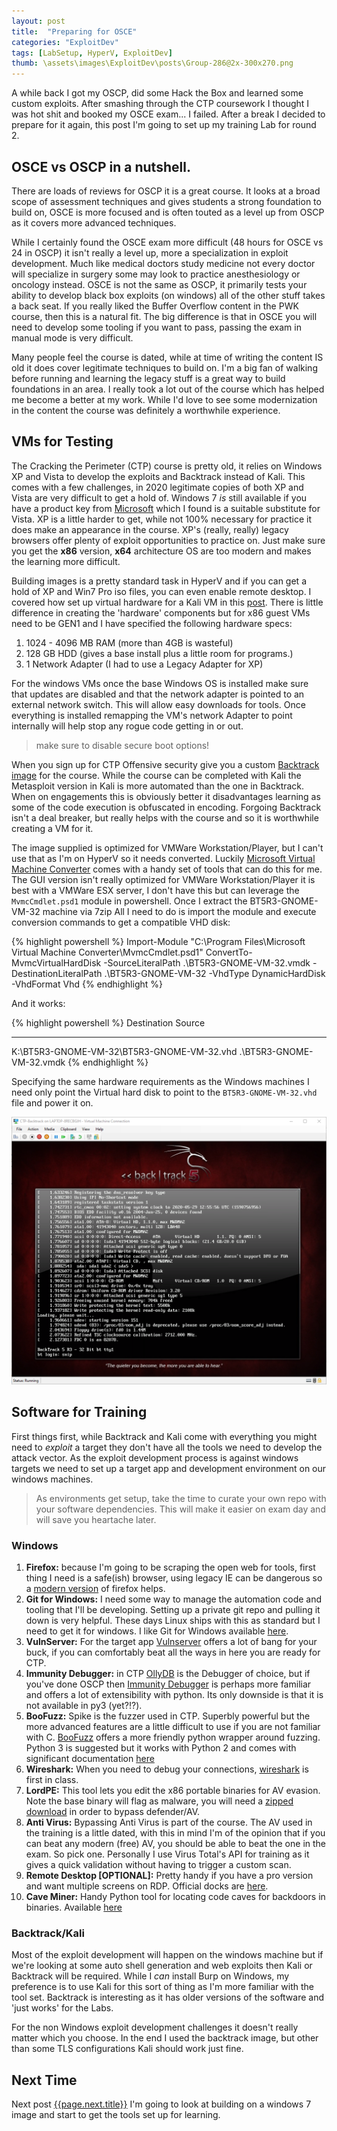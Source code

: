 ```yaml
---
layout: post
title:  "Preparing for OSCE"
categories: "ExploitDev"
tags: [LabSetup, HyperV, ExploitDev]
thumb: \assets\images\ExploitDev\posts\Group-286@2x-300x270.png
---
```


A while back I got my OSCP, did some Hack the Box and learned some custom exploits. After smashing through the CTP coursework I thought I was hot shit and booked my OSCE exam... I failed. After a break I decided to prepare for it again, this post I'm going to set up my training Lab for round 2.

## OSCE vs OSCP in a nutshell. 

There are loads of reviews for OSCP it is a great course. It looks at a broad scope of assessment techniques and gives students a strong foundation to build on, OSCE is more focused and is often touted as a level up from OSCP as it covers more advanced techniques. 

While I certainly found the OSCE exam more difficult (48 hours for OSCE vs 24 in OSCP) it isn't really a level up, more a specialization in exploit development. Much like medical doctors study medicine not every doctor will specialize in surgery some may look to practice anesthesiology or oncology instead. OSCE is not the same as OSCP, it primarily tests your ability to develop black box exploits (on windows) all of the other stuff takes a back seat. If you really liked the Buffer Overflow content in the PWK course, then this is a natural fit. The big difference is that in OSCE you will need to develop some tooling if you want to pass, passing the exam in manual mode is very difficult.

Many people feel the course is dated, while at time of writing the content IS old it does cover legitimate techniques to build on. I'm a big fan of walking before running and learning the legacy stuff is a great way to build foundations in an area. I really took a lot out of the course which has helped me become a better at my work. While I'd love to see some modernization in the content the course was definitely a worthwhile experience. 

## VMs for Testing
The Cracking the Perimeter (CTP) course is pretty old, it relies on Windows XP and Vista to develop the exploits and Backtrack instead of Kali. This comes with a few challenges, in 2020 legitimate copies of both XP and Vista are very difficult to get a hold of. Windows 7 _is_ still available if you have a product key from [Microsoft](https://www.microsoft.com/en-gb/software-download/windows7) which I found is a suitable substitute for Vista. XP is a little harder to get, while not 100% necessary for practice it does make an appearance in the course. XP's (really, really) legacy browsers offer plenty of exploit opportunities to practice on. Just make sure you get the __x86__ version, __x64__ architecture OS are too modern and makes the learning more difficult.

Building images is a pretty standard task in HyperV and if you can get a hold of XP and Win7 Pro iso files, you can even enable remote desktop. I covered how set up virtual hardware for a Kali VM in this [post](/kalisetup/Kali-Linux-HyperV-Style.html). There is little difference in creating the 'hardware' components but for x86 guest VMs need to be GEN1 and I have specified the following hardware specs:

1. 1024 - 4096 MB RAM (more than 4GB is wasteful)
2. 128 GB HDD (gives a base install plus a little room for programs.)
3. 1 Network Adapter (I had to use a Legacy Adapter for XP)


For the windows VMs once the base Windows OS is installed make sure that updates are disabled and that the network adapter is pointed to an external network switch. This will allow easy downloads for tools. Once everything is installed remapping the VM's network Adapter to point internally will help stop any rogue code getting in or out.

> make sure to disable secure boot options!

When you sign up for CTP Offensive security give you a custom [Backtrack image](http://downloads.kali.org/BT5R3-GNOME-VM-32.7z) for the course. While the course can be completed with Kali the Metasploit version in Kali is more automated than the one in Backtrack. When on engagements this is obviously better it disadvantages learning as some of the code execution is obfuscated in encoding. Forgoing Backtrack isn't a deal breaker, but really helps with the course and so it is worthwhile creating a VM for it. 

The image supplied is optimized for VMWare Workstation/Player, but I can't use that as I'm on HyperV so it needs converted. Luckily [Microsoft Virtual Machine Converter](https://www.microsoft.com/en-gb/download/details.aspx?id=42497) comes with a handy set of tools that can do this for me. The GUI version isn't really optimized for VMWare Workstation/Player it is best with a VMWare ESX server, I don't have this but can leverage the `MvmcCmdlet.psd1` module in powershell. Once I extract the BT5R3-GNOME-VM-32 machine via 7zip All I need to do is import the module and execute conversion commands to get a compatible VHD disk:


{% highlight powershell %}
Import-Module "C:\Program Files\Microsoft Virtual Machine Converter\MvmcCmdlet.psd1"
ConvertTo-MvmcVirtualHardDisk -SourceLiteralPath .\BT5R3-GNOME-VM-32.vmdk -DestinationLiteralPath .\BT5R3-GNOME-VM-32 -VhdType DynamicHardDisk -VhdFormat Vhd
{% endhighlight %}

And it works:

{% highlight powershell %}
Destination                                Source
-----------                                ------
K:\BT5R3-GNOME-VM-32\BT5R3-GNOME-VM-32.vhd .\BT5R3-GNOME-VM-32.vmdk
{% endhighlight %}

Specifying the same hardware requirements as the Windows machines I need only point the Virtual hard disk to point to the `BT5R3-GNOME-VM-32.vhd` file and power it on.


![BT.png](\assets\images\ExploitDev\posts\BT.png)

## Software for Training

First things first, while Backtrack and Kali come with everything you might need to _exploit_ a target they don't have all the tools we need to develop the attack vector. As the exploit development process is against windows targets we need to set up a target app and development environment on our windows machines. 

> As environments get setup, take the time to curate your own repo with your software dependencies. This will make it easier on exam day and will save you heartache later.

### Windows

1. __Firefox:__ because I'm going to be scraping the open web for tools, first thing I need is a safe(ish) browser, using legacy IE can be dangerous so a [modern version](https://www.mozilla.org/en-GB/firefox/new/) of firefox helps.
2. __Git for Windows:__ I need some way to manage the automation code and tooling that I'll be developing. Setting up a private git repo and pulling it down is very helpful. These days Linux ships with this as standard but I need to get it for windows. I like Git for Windows available [here](https://git-scm.com/download/win). 
3. __VulnServer:__ For the target app [Vulnserver](https://github.com/stephenbradshaw/vulnserver) offers a lot of bang for your buck, if you can comfortably beat all the ways in here you are ready for CTP.
4. __Immunity Debugger:__ in CTP [OllyDB](http://www.ollydbg.de/) is the Debugger of choice, but if you've done OSCP then [Immunity Debugger](https://www.immunityinc.com/products/debugger/) is perhaps more familiar and offers a lot of extensibility with python. Its only downside is that it is not available in py3 (yet?!?).
5. __BooFuzz:__ Spike is the fuzzer used in CTP.  Superbly powerful but the more advanced features are a little difficult to use if you are not familiar with C. [BooFuzz](https://github.com/jtpereyda/boofuzz.git) offers a more friendly python wrapper around fuzzing. Python 3 is suggested but it works with Python 2 and comes with significant documentation [here](https://boofuzz.readthedocs.io/en/stable/user/install.html#prerequisites)
6. __Wireshark:__  When you need to debug your connections, [wireshark](https://www.wireshark.org/download.html) is first in class.
7. __LordPE:__ This tool lets you edit the x86 portable binaries for AV evasion. Note the base binary will flag as malware, you will need a [zipped download](https://samsclass.info/127/proj/lordpe.zip) in order to bypass defender/AV.
8. __Anti Virus:__ Bypassing Anti Virus is part of the course. The AV used in the training is a little dated, with this in mind I'm of the opinion that if you can beat any modern (free) AV, you should be able to beat the one in the exam. So pick one. Personally I use Virus Total's API for training as it gives a quick validation without having to trigger a custom scan.
9. __Remote Desktop __\[OPTIONAL\]__:__ Pretty handy if you have a pro version and want multiple screens on RDP. Official docks are [here](https://docs.microsoft.com/en-us/windows-server/remote/remote-desktop-services/clients/remote-desktop-allow-access).
10. __Cave Miner:__ Handy Python tool for locating code caves for backdoors in binaries. Available [here](https://github.com/Antonin-Deniau/cave_miner)

### Backtrack/Kali

Most of the exploit development will happen on the windows machine but if we're looking at some auto shell generation and web exploits then Kali or Backtrack will be required. While I _can_ install Burp on Windows, my preference is to use Kali for this sort of thing as I'm more familiar with the tool set. Backtrack is interesting as it has older versions of the software and 'just works' for the Labs. 

For the non Windows exploit development challenges it doesn't really matter which you choose. In the end I used the backtrack image, but other than some TLS configurations Kali should work just fine.

## Next Time

Next post [{{page.next.title}}]({{page.next.url}}) I'm going to look at building on a windows 7 image and start to get the tools set up for learning.